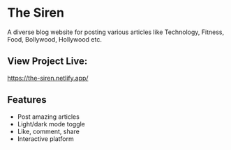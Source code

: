 # The Siren

A diverse blog website for posting various articles like Technology, Fitness, Food, Bollywood, Hollywood etc.

## View Project Live: 

https://the-siren.netlify.app/

## Features

- Post amazing articles
- Light/dark mode toggle
- Like, comment, share
- Interactive platform
